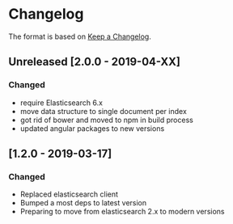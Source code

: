 # Changelog

The format is based on [Keep a Changelog](https://keepachangelog.com/en/1.0.0/).

<!--
   PRs should document their user-visible changes (if any) in the
   Unreleased section, uncommenting the header as necessary.
-->

<!-- ## Unreleased -->
<!-- ### Changed -->
<!-- ### Added -->
<!-- ### Removed -->
<!-- ### Fixed -->


## Unreleased [2.0.0 - 2019-04-XX]
### Changed
* require Elasticsearch 6.x
* move data structure to single document per index 
* got rid of bower and moved to npm in build process
* updated angular packages to new versions

## [1.2.0 - 2019-03-17]
### Changed
* Replaced elasticsearch client
* Bumped a most deps to latest version
* Preparing to move from elasticsearch 2.x to modern versions
